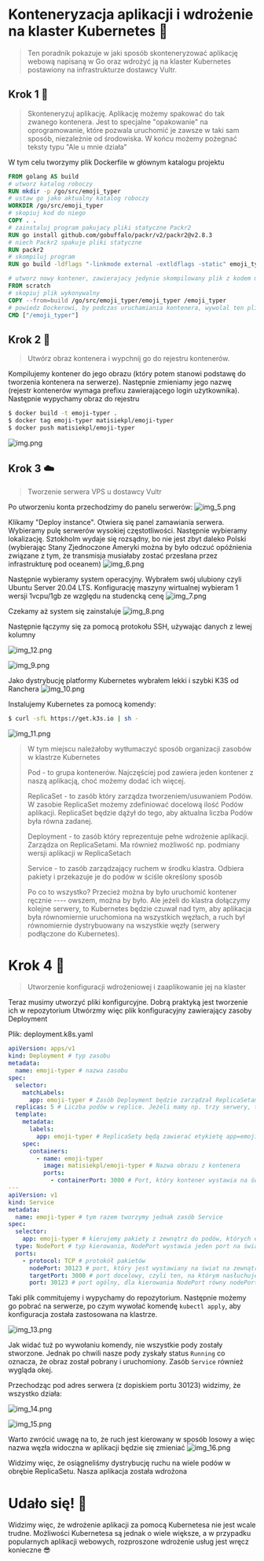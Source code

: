 # Konteneryzacja aplikacji i wdrożenie na klaster Kubernetes  🚀
> Ten poradnik pokazuje w jaki sposób skonteneryzować aplikację webową napisaną w Go oraz wdrożyć ją na klaster Kubernetes postawiony na infrastrukturze dostawcy Vultr. 

## Krok 1  🐳
> Skonteneryzuj aplikację. Aplikację możemy spakować do tak zwanego kontenera. Jest to specjalne "opakowanie" na oprogramowanie, które pozwala uruchomić je zawsze w taki sam sposób, niezależnie od środowiska. W końcu możemy pożegnać teksty typu "Ale u mnie działa"

W tym celu tworzymy plik Dockerfile w głównym katalogu projektu
```dockerfile
FROM golang AS build
# utworz katalog roboczy
RUN mkdir -p /go/src/emoji_typer
# ustaw go jako aktualny katalog roboczy
WORKDIR /go/src/emoji_typer
# skopiuj kod do niego
COPY . .
# zainstaluj program pakujacy pliki statyczne Packr2
RUN go install github.com/gobuffalo/packr/v2/packr2@v2.8.3
# niech Packr2 spakuje pliki statyczne
RUN packr2 
# skompiluj program
RUN go build -ldflags "-linkmode external -extldflags -static" emoji_typer

# utworz nowy kontener, zawierajacy jedynie skompilowany plik z kodem maszynowym
FROM scratch
# skopiuj plik wykonywalny
COPY --from=build /go/src/emoji_typer/emoji_typer /emoji_typer
# powiedz Dockerowi, by podczas uruchamiania kontenera, wywolal ten plik
CMD ["/emoji_typer"]
```

## Krok 2  🔨
> Utwórz obraz kontenera i wypchnij go do rejestru kontenerów.

Kompilujemy kontener do jego obrazu (który potem stanowi podstawę do tworzenia kontenera na serwerze). Następnie zmieniamy jego nazwę (rejestr kontenerów wymaga prefixu zawierającego login użytkownika). Następnie wypychamy obraz do rejestru
```bash
$ docker build -t emoji-typer .
$ docker tag emoji-typer matisiekpl/emoji-typer
$ docker push matisiekpl/emoji-typer
```

![img.png](images/img.png)

## Krok 3  ☁️
> Tworzenie serwera VPS u dostawcy Vultr

Po utworzeniu konta przechodzimy do panelu serwerów:
![img_5.png](images/img_5.png)

Klikamy "Deploy instance". Otwiera się panel zamawiania serwera. Wybieramy pulę serwerów wysokiej częstotliwości. Następnie wybieramy lokalizację. Sztokholm wydaje się rozsądny, bo nie jest zbyt daleko Polski (wybierając Stany Zjednoczone Ameryki można by było odczuć opóźnienia związane z tym, że transmisja musiałaby zostać przesłana przez infrastrukturę pod oceanem)
![img_6.png](images/img_6.png)

Następnie wybieramy system operacyjny. Wybrałem swój ulubiony czyli Ubuntu Server 20.04 LTS. Konfigurację maszyny wirtualnej wybieram 1 wersji 1vcpu/1gb ze względu na studencką cenę
![img_7.png](images/img_7.png)

Czekamy aż system się zainstaluje
![img_8.png](images/img_8.png)

Następnie łączymy się za pomocą protokołu SSH, używając danych z lewej kolumny

![img_12.png](images/img_12.png)

![img_9.png](images/img_9.png)

Jako dystrybucję platformy Kubernetes wybrałem lekki i szybki K3S od Ranchera
![img_10.png](images/img_10.png)

Instalujemy Kubernetes za pomocą komendy:
```bash
$ curl -sfL https://get.k3s.io | sh -
```
![img_11.png](images/img_11.png)

> W tym miejscu należałoby wytłumaczyć sposób organizacji zasobów w klastrze Kubernetes
> 
> Pod - to grupa kontenerów. Najczęściej pod zawiera jeden kontener z naszą aplikacją, choć możemy dodać ich więcej.
> 
> ReplicaSet - to zasób który zarządza tworzeniem/usuwaniem Podów. W zasobie ReplicaSet możemy zdefiniować docelową ilość Podów aplikacji. ReplicaSet będzie dążył do tego, aby aktualna liczba Podów była równa zadanej. 
>
> Deployment - to zasób który reprezentuje pełne wdrożenie aplikacji. Zarządza on ReplicaSetami. Ma również możliwość np. podmiany wersji aplikacji w ReplicaSetach
> 
> Service - to zasób zarządzający ruchem w środku klastra. Odbiera pakiety i przekazuje je do podów w ściśle określony sposób
> 
> Po co to wszystko? Przecież można by było uruchomić kontener ręcznie ---- owszem, można by było. Ale jeżeli do klastra dołączymy kolejne serwery, to Kubernetes będzie czuwał nad tym, aby aplikacja była równomiernie uruchomiona na wszystkich węzłach, a ruch był równomiernie dystrybuowany na wszystkie węzły (serwery podłączone do Kubernetes).

# Krok 4  🏁
> Utworzenie konfiguracji wdrożeniowej i zaaplikowanie jej na klaster

Teraz musimy utworzyć pliki konfigurcyjne. Dobrą praktyką jest tworzenie ich w repozytorium
Utwórzmy więc plik konfiguracyjny zawierający zasoby Deployment 

Plik: deployment.k8s.yaml
```yaml
apiVersion: apps/v1
kind: Deployment # typ zasobu
metadata:
  name: emoji-typer # nazwa zasobu
spec:
  selector:
    matchLabels:
      app: emoji-typer # Zasób Deployment będzie zarządzał ReplicaSetami, których etykieta app=emoji-typer
  replicas: 5 # Liczba podów w replice. Jeżeli mamy np. trzy serwery, to te 5 podów zostanie rozproszone na trzy serwery (czyli za pewne na pierwszy i drugi serwer będą przypadać dwa pody a na ostatni - jeden)
  template:
    metadata:
      labels:
        app: emoji-typer # ReplicaSety będą zawierać etykietę app=emoji-typer
    spec:
      containers:
        - name: emoji-typer
          image: matisiekpl/emoji-typer # Nazwa obrazu z kontenera
          ports:
            - containerPort: 3000 # Port, który kontener wystawia na świat
---
apiVersion: v1
kind: Service
metadata:
  name: emoji-typer # tym razem tworzymy jednak zasób Service
spec:
  selector:
    app: emoji-typer # kierujemy pakiety z zewnątrz do podów, których etykieta app=emoji-typer
  type: NodePort # typ kierowania, NodePort wystawia jeden port na świat
  ports:
    - protocol: TCP # protokół pakietów
      nodePort: 30123 # port, który jest wystawiany na świat na zewnątrz VPS
      targetPort: 3000 # port docelowy, czyli ten, na którym nasłuchuje Pod
      port: 30123 # port ogólny, dla kierowania NodePort równy nodePort
```
Taki plik commitujemy i wypychamy do repozytorium.
Następnie możemy go pobrać na serwerze, po czym wywołać komendę `kubectl apply`, aby konfiguracja została zastosowana na klastrze.

![img_13.png](images/img_13.png)

Jak widać tuż po wywołaniu komendy, nie wszystkie pody zostały stworzone. Jednak po chwili nasze pody zyskały status `Running` co oznacza, że obraz został pobrany i uruchomiony. Zasób `Service` również wygląda okej.

Przechodząc pod adres serwera (z dopiskiem portu 30123) widzimy, że wszystko działa:

![img_14.png](images/img_14.png)

![img_15.png](images/img_15.png)

Warto zwrócić uwagę na to, że ruch jest kierowany w sposób losowy a więc nazwa węzła widoczna w aplikacji będzie się zmieniać
![img_16.png](images/img_16.png)

Widzimy więc, że osiągneliśmy dystrybucję ruchu na wiele podów w obrębie ReplicaSetu. Nasza aplikacja została wdrożona

# Udało się! 🚀
Widzimy więc, że wdrożenie aplikacji za pomocą Kubernetesa nie jest wcale trudne. Możliwości Kubernetesa są jednak o wiele większe, a w przypadku popularnych aplikacji webowych, rozproszone wdrożenie usług jest wręcz konieczne 😎
